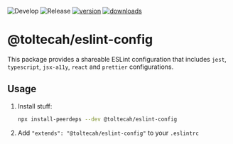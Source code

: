 ![Develop][develop]
![Release][release]
[![version][version-badge]][package] [![downloads][downloads-badge]][npmtrends]

# @toltecah/eslint-config

This package provides a shareable ESLint configuration that includes `jest`, `typescript`, `jsx-a11y`, `react` and `prettier` configurations.

## Usage

1. Install stuff:

    ```sh
    npx install-peerdeps --dev @toltecah/eslint-config
    ```

1. Add `"extends": "@toltecah/eslint-config"` to your `.eslintrc`

[develop]: https://img.shields.io/github/workflow/status/toltecah/eslint-config/Develop?label=develop&logo=github-actions&style=flat-square
[release]: https://img.shields.io/github/workflow/status/toltecah/eslint-config/Release?label=release&logo=github-actions&style=flat-square

[version-badge]: https://img.shields.io/npm/v/@toltecah/eslint-config.svg?logo=npm&style=flat-square
[package]: https://www.npmjs.com/package/@toltecah/eslint-config
[downloads-badge]: https://img.shields.io/npm/dm/@toltecah/eslint-config.svg?logo=npm&style=flat-square
[npmtrends]: http://www.npmtrends.com/@toltecah/eslint-config
